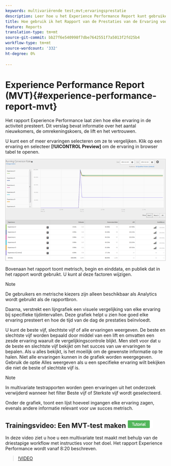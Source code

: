 ```yaml
---
keywords: multivariërende test;mvt;ervaringsprestatie
description: Leer hoe u het Experience Performance Report kunt gebruiken voor Adobe Target Experience Targeting-activiteiten die laten zien hoe elke ervaring in de activiteit presteert.
title: Hoe gebruik ik het Rapport van de Prestaties van de Ervaring voor Multivariate Tests?
feature: Reports
translation-type: tm+mt
source-git-commit: bb27f6e540998f7dbe7642551f7a5013f2fd25b4
workflow-type: tm+mt
source-wordcount: '332'
ht-degree: 0%

---
```



# Experience Performance Report (MVT){#experience-performance-report-mvt}

Het rapport Experience Performance laat zien hoe elke ervaring in de activiteit presteert. Dit verslag bevat informatie over het aantal nieuwkomers, de omrekeningskoers, de lift en het vertrouwen.

U kunt een of meer ervaringen selecteren om ze te vergelijken. Klik op een ervaring en selecteer **[!UICONTROL Preview]** om de ervaring in browser tabel te openen.

![](assets/experienceperformancetable.png)

Bovenaan het rapport toont metrisch, begin en einddata, en publiek dat in het rapport wordt gebruikt. U kunt al deze factoren wijzigen.

>[!NOTE]
>
>De gebruikers en metrische kiezers zijn alleen beschikbaar als Analytics wordt gebruikt als de rapportbron.

Daarna, verstrekt een lijngrafiek een visuele vergelijking van elke ervaring bij specifieke tijdintervallen. Deze grafiek helpt u zien hoe goed elke ervaring presteert en hoe de tijd van de dag de prestaties beïnvloedt.

U kunt de beste vijf, slechtste vijf of alle ervaringen weergeven. De beste en slechtste vijf worden bepaald door middel van een lift en omvatten een zesde ervaring waaruit de vergelijkingscontrole blijkt. Men stelt voor dat u de beste en slechtste vijf bekijkt om het succes van uw ervaringen te bepalen. Als u alles bekijkt, is het moeilijk om de gewenste informatie op te halen. Niet alle ervaringen kunnen in de grafiek worden weergegeven. Gebruik de optie Alles weergeven als u een specifieke ervaring wilt bekijken die niet de beste of slechtste vijf is.

>[!NOTE]
>
>In multivariate testrapporten worden geen ervaringen uit het onderzoek verwijderd wanneer het filter Beste vijf of Sterkste vijf wordt geselecteerd.

Onder de grafiek, toont een lijst hoeveel ingangen elke ervaring zagen, evenals andere informatie relevant voor uw succes metrisch.

## Trainingsvideo: Een MVT-test maken ![Zelfstudie-badge](/help/assets/tutorial.png)

In deze video ziet u hoe u een multivariate test maakt met behulp van de driestapige workflow met instructies voor het doel. Het rapport Experience Performance wordt vanaf 8:20 beschreven.

>[!VIDEO](https://video.tv.adobe.com/v/17395)